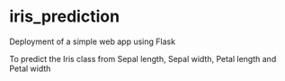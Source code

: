 # iris_prediction  

Deployment of a simple web app using Flask  

To predict the Iris class from Sepal length, Sepal width, Petal length and Petal width
